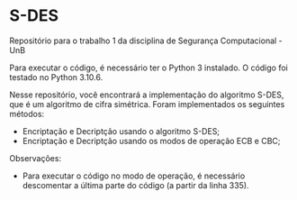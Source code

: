# S-DES
Repositório para o trabalho 1 da disciplina de Segurança Computacional - UnB

Para executar o código, é necessário ter o Python 3 instalado. O código foi testado no Python 3.10.6.

Nesse repositório, você encontrará a implementação do algoritmo S-DES, que é um algoritmo de cifra simétrica. 
Foram implementados os seguintes métodos:
- Encriptação e Decriptção usando o algoritmo S-DES;
- Encriptação e Decriptção usando os modos de operação ECB e CBC;

Observações:
- Para executar o código no modo de operação, é necessário descomentar a última parte do código (a partir da linha 335).